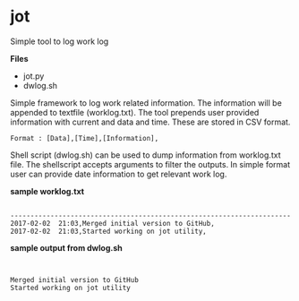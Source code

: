 # jot
Simple tool to log work log

__Files__
- jot.py 
- dwlog.sh

Simple framework to log work related information. The information will be appended to textfile (worklog.txt).
The tool prepends user provided information with current and data and time. These are stored in CSV format.
```
Format : [Data],[Time],[Information],
```

Shell script (dwlog.sh) can be used to dump information from worklog.txt file. The shellscript accepts arguments to filter the outputs. In simple format user can provide date information to get relevant work log.

__sample worklog.txt__
```

----------------------------------------------------------------------
2017-02-02  21:03,Merged initial version to GitHub,
2017-02-02  21:03,Started working on jot utility,

```
__sample output from dwlog.sh__

```


Merged initial version to GitHub
Started working on jot utility
```
